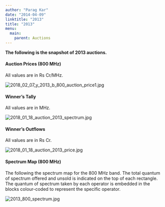 ```yaml
---
author: "Parag Kar"
date: "2014-04-09"
linktitle: "2013"
title: "2013"
menu:
  main:
    parent: Auctions
---
```



**The following is the snapshot of 2013 auctions.**

#### Auction Prices (800 MHz)

All values are in Rs Cr/MHz.

![2018_02_07_y_2013_b_800_auction_price1.jpg](/images/2013/2018_02_07_y_2013_b_800_auction_price1.jpg)

#### Winner’s Tally

All values are in MHz.

![2018_01_18_auction_2013_spectrum.jpg](/images/2013/2018_01_18_auction_2013_spectrum.jpg)

#### Winner’s Outflows

All values are in Rs Cr.

![2018_01_18_auction_2013_price.jpg](/images/2013/2018_01_18_auction_2013_price.jpg)

#### Spectrum Map (800 MHz)

The following the spectrum map for the 800 MHz band. The total quantum of spectrum offered and unsold is indicated on the top of each rectangle. The quantum of spectrum taken by each operator is embedded in the blocks colour-coded to represent the specific operator.

![2013_800_spectrum.jpg](/images/2013/2013_800_spectrum.jpg)

